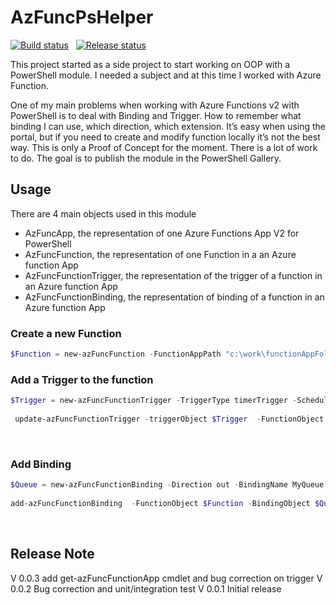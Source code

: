 # AzFuncPsHelper

[![Build status](https://dev.azure.com/powershell-paris/AzFuncPsHelper/_apis/build/status/AzFuncPsHelper-CI)](https://dev.azure.com/powershell-paris/AzFuncPsHelper/_build/latest?definitionId=1)
 
[![Release status](https://dev.azure.com/powershell-paris/AzFuncPsHelper/_apis/build/status/AzFuncPsHelper-CI)](https://vsrm.dev.azure.com/powershell-paris/_apis/public/Release/badge/6a078856-3ba9-4157-8b5a-49a3fd19558d/1/1)




This project started as a side project to start working on OOP with a PowerShell module. I needed a subject and at this time I worked with Azure Function. 

 One of my main problems when working with Azure Functions v2 with PowerShell is to deal with Binding and Trigger. How to remember what binding I can use, which direction, which extension. It’s easy when using the portal, but if you need to create and modify function locally it’s not the best way. 
This is only a Proof of Concept for the moment. There is a lot of work to do. 
The goal is to publish the module in the PowerShell Gallery. 
 
## Usage

There are 4 main objects used in this module

* AzFuncApp, the representation of one Azure Functions App V2 for PowerShell
* AzFuncFunction, the representation of one Function in a an Azure  function App
* AzFuncFunctionTrigger, the representation of the trigger of a function in an Azure function App
* AzFuncFunctionBinding, the representation of binding of a function in an Azure function App
 
### Create a new Function

```powershell
$Function = new-azFuncFunction -FunctionAppPath "c:\work\functionAppFolder\" -FunctionName "TimerFunction"
``` 

### Add a Trigger to the function

```powershell
$Trigger = new-azFuncFunctionTrigger -TriggerType timerTrigger -Schedule "0 */5 * * * *"
 
 update-azFuncFunctionTrigger -triggerObject $Trigger  -FunctionObject $Function
```

 
### Add Binding 

```powershell
$Queue = new-azFuncFunctionBinding -Direction out -BindingName MyQueue – connection AzureWebStorage -queueName myAzureQueue
 
add-azFuncFunctionBinding  -FunctionObject $Function -BindingObject $Queue
```
 
 
 
## Release Note

V 0.0.3 add get-azFuncFunctionApp cmdlet and bug correction on trigger
V 0.0.2 Bug correction and unit/integration test
V 0.0.1 Initial release